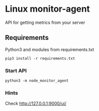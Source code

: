 # Linux monitor-agent

API for getting metrics from your server

## Requirements

Python3 and modules from requirements.txt

```
pip3 install -r requirements.txt
```

### Start API

```
python3 -m node_monitor_agent
```

### Hints

Check http://127.0.0.1:9000/ui/
